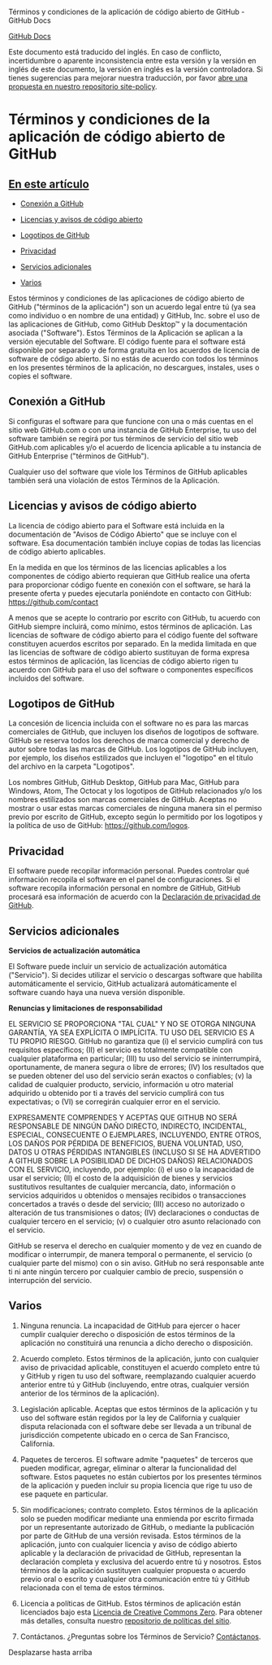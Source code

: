 Términos y condiciones de la aplicación de código abierto de GitHub - GitHub Docs

[](/es)[GitHub Docs](/es)

Este documento está traducido del inglés. En caso de conflicto, incertidumbre o aparente inconsistencia entre esta versión y la versión en inglés de este documento, la versión en inglés es la versión controladora. Si tienes sugerencias para mejorar nuestra traducción, por favor [abre una propuesta en nuestro repositorio site-policy](https://github.com/github/site-policy/issues).

Términos y condiciones de la aplicación de código abierto de GitHub
==========

[En este artículo](/github/site-policy/github-open-source-applications-terms-and-conditions#in-this-article)
----------

* [Conexión a GitHub](#connecting-to-github)

* [Licencias y avisos de código abierto](#open-source-licenses-and-notices)

* [Logotipos de GitHub](#githubs-logos)

* [Privacidad](#privacy)

* [Servicios adicionales](#additional-services)

* [Varios](#miscellanea)

Estos términos y condiciones de las aplicaciones de código abierto de GitHub ("términos de la aplicación") son un acuerdo legal entre tú (ya sea como individuo o en nombre de una entidad) y GitHub, Inc. sobre el uso de las aplicaciones de GitHub, como GitHub Desktop™ y la documentación asociada ("Software"). Estos Términos de la Aplicación se aplican a la versión ejecutable del Software. El código fuente para el software está disponible por separado y de forma gratuita en los acuerdos de licencia de software de código abierto. Si no estás de acuerdo con todos los términos en los presentes términos de la aplicación, no descargues, instales, uses o copies el software.

[](#connecting-to-github)Conexión a GitHub
----------

Si configuras el software para que funcione con una o más cuentas en el sitio web GitHub.com o con una instancia de GitHub Enterprise, tu uso del software también se regirá por tus términos de servicio del sitio web GitHub.com aplicables y/o el acuerdo de licencia aplicable a tu instancia de GitHub Enterprise ("términos de GitHub").

Cualquier uso del software que viole los Términos de GitHub aplicables también será una violación de estos Términos de la Aplicación.

[](#open-source-licenses-and-notices)Licencias y avisos de código abierto
----------

La licencia de código abierto para el Software está incluida en la documentación de "Avisos de Código Abierto" que se incluye con el software. Esa documentación también incluye copias de todas las licencias de código abierto aplicables.

En la medida en que los términos de las licencias aplicables a los componentes de código abierto requieran que GitHub realice una oferta para proporcionar código fuente en conexión con el software, se hará la presente oferta y puedes ejecutarla poniéndote en contacto con GitHub: <https://github.com/contact>

A menos que se acepte lo contrario por escrito con GitHub, tu acuerdo con GitHub siempre incluirá, como mínimo, estos términos de aplicación. Las licencias de software de código abierto para el código fuente del software constituyen acuerdos escritos por separado. En la medida limitada en que las licencias de software de código abierto sustituyan de forma expresa estos términos de aplicación, las licencias de código abierto rigen tu acuerdo con GitHub para el uso del software o componentes específicos incluidos del software.

[](#githubs-logos)Logotipos de GitHub
----------

La concesión de licencia incluida con el software no es para las marcas comerciales de GitHub, que incluyen los diseños de logotipos de software. GitHub se reserva todos los derechos de marca comercial y derecho de autor sobre todas las marcas de GitHub. Los logotipos de GitHub incluyen, por ejemplo, los diseños estilizados que incluyen el "logotipo" en el título del archivo en la carpeta "Logotipos".

Los nombres GitHub, GitHub Desktop, GitHub para Mac, GitHub para Windows, Atom, The Octocat y los logotipos de GitHub relacionados y/o los nombres estilizados son marcas comerciales de GitHub. Aceptas no mostrar o usar estas marcas comerciales de ninguna manera sin el permiso previo por escrito de GitHub, excepto según lo permitido por los logotipos y la política de uso de GitHub: <https://github.com/logos>.

[](#privacy)Privacidad
----------

El software puede recopilar información personal. Puedes controlar qué información recopila el software en el panel de configuraciones. Si el software recopila información personal en nombre de GitHub, GitHub procesará esa información de acuerdo con la [Declaración de privacidad de GitHub](/es/articles/github-privacy-statement).

[](#additional-services)Servicios adicionales
----------

**Servicios de actualización automática**

El Software puede incluir un servicio de actualización automática ("Servicio"). Si decides utilizar el servicio o descargas software que habilita automáticamente el servicio, GitHub actualizará automáticamente el software cuando haya una nueva versión disponible.

**Renuncias y limitaciones de responsabilidad**

EL SERVICIO SE PROPORCIONA "TAL CUAL" Y NO SE OTORGA NINGUNA GARANTÍA, YA SEA EXPLÍCITA O IMPLÍCITA. TU USO DEL SERVICIO ES A TU PROPIO RIESGO. GitHub no garantiza que (i) el servicio cumplirá con tus requisitos específicos; (II) el servicio es totalmente compatible con cualquier plataforma en particular; (III) tu uso del servicio se ininterrumpirá, oportunamente, de manera segura o libre de errores; (IV) los resultados que se pueden obtener del uso del servicio serán exactos o confiables; (v) la calidad de cualquier producto, servicio, información u otro material adquirido u obtenido por ti a través del servicio cumplirá con tus expectativas; o (VI) se corregirán cualquier error en el servicio.

EXPRESAMENTE COMPRENDES Y ACEPTAS QUE GITHUB NO SERÁ RESPONSABLE DE NINGÚN DAÑO DIRECTO, INDIRECTO, INCIDENTAL, ESPECIAL, CONSECUENTE O EJEMPLARES, INCLUYENDO, ENTRE OTROS, LOS DAÑOS POR PÉRDIDA DE BENEFICIOS, BUENA VOLUNTAD, USO, DATOS U OTRAS PÉRDIDAS INTANGIBLES (INCLUSO SI SE HA ADVERTIDO A GITHUB SOBRE LA POSIBILIDAD DE DICHOS DAÑOS) RELACIONADOS CON EL SERVICIO, incluyendo, por ejemplo: (i) el uso o la incapacidad de usar el servicio; (II) el costo de la adquisición de bienes y servicios sustitutivos resultantes de cualquier mercancía, dato, información o servicios adquiridos u obtenidos o mensajes recibidos o transacciones concertados a través o desde del servicio; (III) acceso no autorizado o alteración de tus transmisiones o datos; (IV) declaraciones o conductas de cualquier tercero en el servicio; (v) o cualquier otro asunto relacionado con el servicio.

GitHub se reserva el derecho en cualquier momento y de vez en cuando de modificar o interrumpir, de manera temporal o permanente, el servicio (o cualquier parte del mismo) con o sin aviso. GitHub no será responsable ante ti ni ante ningún tercero por cualquier cambio de precio, suspensión o interrupción del servicio.

[](#miscellanea)Varios
----------

1. Ninguna renuncia. La incapacidad de GitHub para ejercer o hacer cumplir cualquier derecho o disposición de estos términos de la aplicación no constituirá una renuncia a dicho derecho o disposición.

2. Acuerdo completo. Estos términos de la aplicación, junto con cualquier aviso de privacidad aplicable, constituyen el acuerdo completo entre tú y GitHub y rigen tu uso del software, reemplazando cualquier acuerdo anterior entre tú y GitHub (incluyendo, entre otras, cualquier versión anterior de los términos de la aplicación).

3. Legislación aplicable. Aceptas que estos términos de la aplicación y tu uso del software están regidos por la ley de California y cualquier disputa relacionada con el software debe ser llevada a un tribunal de jurisdicción competente ubicado en o cerca de San Francisco, California.

4. Paquetes de terceros. El software admite "paquetes" de terceros que pueden modificar, agregar, eliminar o alterar la funcionalidad del software. Estos paquetes no están cubiertos por los presentes términos de la aplicación y pueden incluir su propia licencia que rige tu uso de ese paquete en particular.

5. Sin modificaciones; contrato completo. Estos términos de la aplicación solo se pueden modificar mediante una enmienda por escrito firmada por un representante autorizado de GitHub, o mediante la publicación por parte de GitHub de una versión revisada. Estos términos de la aplicación, junto con cualquier licencia y aviso de código abierto aplicable y la declaración de privacidad de GitHub, representan la declaración completa y exclusiva del acuerdo entre tú y nosotros. Estos términos de la aplicación sustituyen cualquier propuesta o acuerdo previo oral o escrito y cualquier otra comunicación entre tú y GitHub relacionada con el tema de estos términos.

6. Licencia a políticas de GitHub. Estos términos de aplicación están licenciados bajo esta [Licencia de Creative Commons Zero](https://creativecommons.org/publicdomain/zero/1.0/). Para obtener más detalles, consulta nuestro [repositorio de políticas del sitio](https://github.com/github/site-policy#license).

7. Contáctanos. ¿Preguntas sobre los Términos de Servicio? [Contáctanos](https://support.github.com/contact?tags=docs-policy).

Desplazarse hasta arriba

